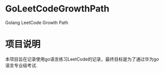 # GoLeetCodeGrowthPath
Golang LeetCode Growth Path

# 项目说明
本项目旨在记录使用go语言练习LeetCode的记录，最终目标是为了通过华为go语言专业级考试.

